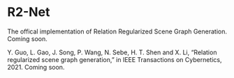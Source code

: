 # R2-Net
The offical implementation of Relation Regularized Scene Graph Generation.
Coming soon.

Y. Guo, L. Gao, J. Song, P. Wang, N. Sebe, H. T. Shen and X. Li, “Relation regularized scene graph generation,” in IEEE Transactions on Cybernetics, 2021.
Coming soon.
